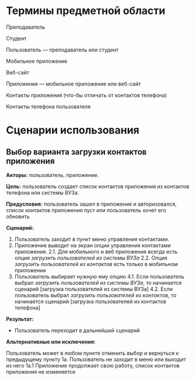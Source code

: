 # Термины предметной области

Преподаватель

Студент

Пользователь — преподаватель или студент

Мобильное приложение

Веб-сайт

Приложение — мобильное приложение или веб-сайт

Контакты приложения (что-бы отличать от контактов телефона)

Контакты телефона пользователя

# Сценарии использования

## Выбор варианта загрузки контактов приложения

**Акторы:** пользователь, приложение.

**Цель:** пользователь создает список контактов приложения из контактов телефона или системы ВУЗа.

**Предусловия:** пользователь зашел в приложение и авторизовался, список контактов приложения пуст или пользователь хочет его обновить

**Сценарий:**

1. Пользователь заходит в пункт меню управления контактами.
2. Приложение выводит на экран опции управления контактами приложения.
	2.1. Для мобильного и веб приложения всегда есть опция *загрузить пользователей из системы ВУЗа*
	2.2. Опция *загрузить пользователей из контактов* есть только в мобильном приложении
3. Пользователь выбирает нужную ему опцию
4.1. Если пользователь выбрал *загрузить пользователей из системы ВУЗа*, то начинается сценарий [загрузка пользователей из системы ВУЗа]
4.2. Если пользователь выбрал *загрузить пользователей из контактов*, то начинается сценарий [загрузка пользователей из контактов телефона]

**Результат:**

- Пользователь переходит в дальнейший сценарий

**Альтернативные или исключения:** 

Пользователь может в любом пункте отменить выбор и вернуться к предыдущему пункту
1а. Пользователь не заходит в меню или выходит из него
1а.1 Приложение продолжает свою работу, список контактов приложения не изменяется

